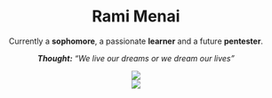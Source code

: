 <div align="center">
  
  # Rami Menai
  
  Currently a **sophomore**, a passionate **learner** and a future **pentester**.

  **_Thought:_** *“We live our dreams or we dream our lives”*

  ![](https://github-readme-stats.vercel.app/api?username=rmenai&theme=catppuccin_mocha&hide_border=false&include_all_commits=true&count_private=true)<br/>
  ![](https://github-readme-stats.vercel.app/api/top-langs/?username=rmenai&theme=catppuccin_mocha&hide_border=false&include_all_commits=true&count_private=true&layout=compact)

</div>
